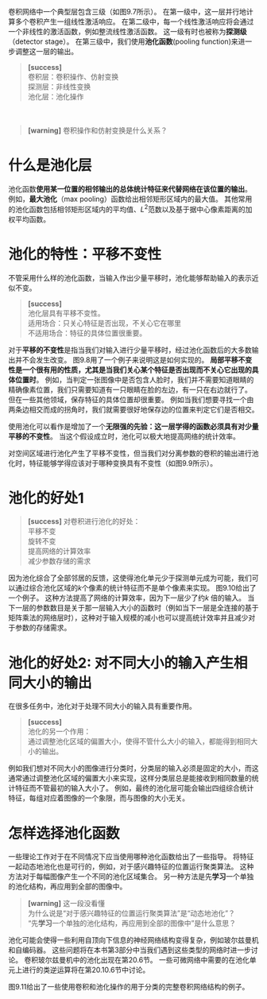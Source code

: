卷积网络中一个典型层包含三级（如图9.7所示）。
在第一级中，这一层并行地计算多个卷积产生一组线性激活响应。
在第二级中，每一个线性激活响应将会通过一个非线性的激活函数，例如整流线性激活函数。
这一级有时也被称为**探测级**（detector stage）。
在第三级中，我们使用**池化函数**(pooling function)来进一步调整这一层的输出。

> **[success]**  
> 卷积层：卷积操作、仿射变换  
> 探测层：非线性变换  
> 池化层：池化操作

　　  
> **[warning]** 卷积操作和仿射变换是什么关系？  

# 什么是池化层

池化函数**使用某一位置的相邻输出的总体统计特征来代替网络在该位置的输出**。
例如，**最大池化**（max pooling）函数给出相邻矩形区域内的最大值。
其他常用的池化函数包括相邻矩形区域内的平均值、$L^2$范数以及基于据中心像素距离的加权平均函数。

# 池化的特性：平移不变性  

不管采用什么样的池化函数，当输入作出少量平移时，池化能够帮助输入的表示近似不变。  
> **[success]**  
> 池化层具有平移不变性。  
> 适用场合：只关心特征是否出现，不关心它在哪里  
> 不适用场合：特征的具体位置很重要。  

对于**平移的不变性**是指当我们对输入进行少量平移时，经过池化函数后的大多数输出并不会发生改变。
图9.8用了一个例子来说明这是如何实现的。
**局部平移不变性是一个很有用的性质，尤其是当我们关心某个特征是否出现而不关心它出现的具体位置时**。
例如，当判定一张图像中是否包含人脸时，我们并不需要知道眼睛的精确像素位置，我们只需要知道有一只眼睛在脸的左边，有一只在右边就行了。
但在一些其他领域，保存特征的具体位置却很重要。
例如当我们想要寻找一个由两条边相交而成的拐角时，我们就需要很好地保存边的位置来判定它们是否相交。
 
使用池化可以看作是增加了一个**无限强的先验：这一层学得的函数必须具有对少量平移的不变性**。
当这个假设成立时，池化可以极大地提高网络的统计效率。

对空间区域进行池化产生了平移不变性，但当我们对分离参数的卷积的输出进行池化时，特征能够学得应该对于哪种变换具有不变性（如图9.9所示）。

# 池化的好处1

> **[success]** 对卷积进行池化的好处：  
> 平移不变  
> 旋转不变  
> 提高网络的计算效率  
> 减少参数存储的需求  

因为池化综合了全部邻居的反馈，这使得池化单元少于探测单元成为可能，我们可以通过综合池化区域的$k$个像素的统计特征而不是单个像素来实现。
图9.10给出了一个例子。
这种方法提高了网络的计算效率，因为下一层少了约$k$ 倍的输入。
当下一层的参数数目是关于那一层输入大小的函数时（例如当下一层是全连接的基于矩阵乘法的网络层时），这种对于输入规模的减小也可以提高统计效率并且减少对于参数的存储需求。
 
# 池化的好处2: 对不同大小的输入产生相同大小的输出

在很多任务中，池化对于处理不同大小的输入具有重要作用。  
> **[success]**  
> 池化的另一个作用：  
> 通过调整池化区域的偏置大小，使得不管什么大小的输入，都能得到相同大小的输出。  

例如我们想对不同大小的图像进行分类时，分类层的输入必须是固定的大小，而这通常通过调整池化区域的偏置大小来实现，这样分类层总是能接收到相同数量的统计特征而不管最初的输入大小了。
例如，最终的池化层可能会输出四组综合统计特征，每组对应着图像的一个象限，而与图像的大小无关。

# 怎样选择池化函数

一些理论工作对于在不同情况下应当使用哪种池化函数给出了一些指导。
将特征一起动态地池化也是可行的，例如，对于感兴趣特征的位置运行聚类算法。
这种方法对于每幅图像产生一个不同的池化区域集合。
另一种方法是先**学习**一个单独的池化结构，再应用到全部的图像中。  
> **[warning]** 这一段没看懂  
> 为什么说是“对于感兴趣特征的位置运行聚类算法”是“动态地池化”？  
> “先**学习**一个单独的池化结构，再应用到全部的图像中”是什么意思？  

池化可能会使得一些利用自顶向下信息的神经网络结构变得复杂，例如玻尔兹曼机和自编码器。
这些问题将在本书第3部分中当我们遇到这些类型的网络时进一步讨论。
卷积玻尔兹曼机中的池化出现在第20.6节。
一些可微网络中需要的在池化单元上进行的类逆运算将在第20.10.6节中讨论。

图9.11给出了一些使用卷积和池化操作的用于分类的完整卷积网络结构的例子。
